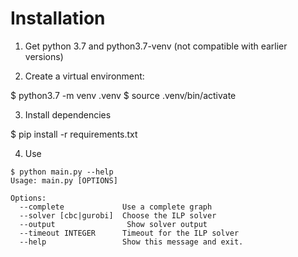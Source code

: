 # Installation

1) Get python 3.7 and python3.7-venv (not compatible with earlier versions)

2) Create a virtual environment:

$ python3.7 -m venv .venv
$ source .venv/bin/activate


3) Install dependencies

$ pip install -r requirements.txt


4) Use
```
$ python main.py --help
Usage: main.py [OPTIONS]

Options:
  --complete             Use a complete graph
  --solver [cbc|gurobi]  Choose the ILP solver
  --output                Show solver output
  --timeout INTEGER      Timeout for the ILP solver
  --help                 Show this message and exit.
```

